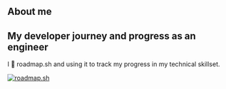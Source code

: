 ## About me

## My developer journey and progress as an engineer
I 💙 roadmap.sh and using it to track my progress in my technical skillset.

[![roadmap.sh](https://api.roadmap.sh/v1-badge/tall/65931ce0ae22c1252307ef61?variant=light&roadmaps=software-design-architecture%2Cbackend%2Cdevops%2Cfrontend)](https://roadmap.sh)

<!--
**alexknips/alexknips** is a ✨ _special_ ✨ repository because its `README.md` (this file) appears on your GitHub profile.

Here are some ideas to get you started:

- 🔭 I’m currently working on ...
- 🌱 I’m currently learning ...
- 👯 I’m looking to collaborate on ...
- 🤔 I’m looking for help with ...
- 💬 Ask me about ...
- 📫 How to reach me: ...
- 😄 Pronouns: ...
- ⚡ Fun fact: ...
-->
